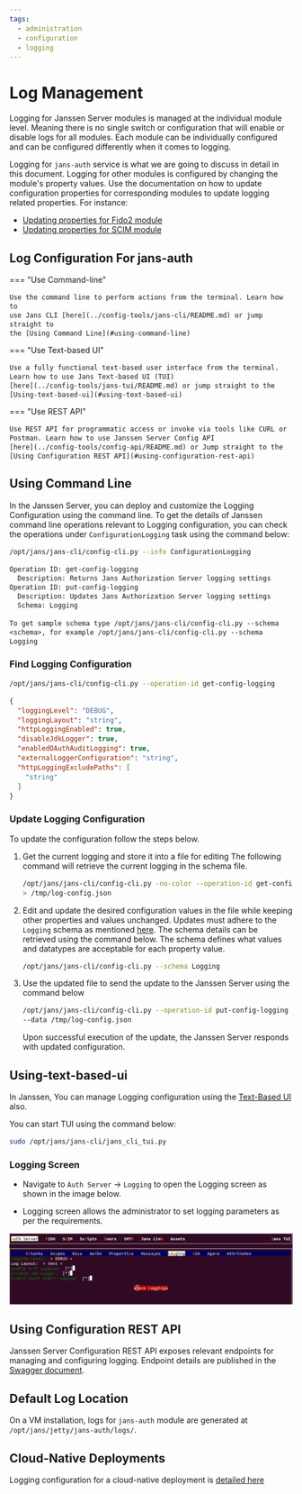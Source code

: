 ```yaml
---
tags:
  - administration
  - configuration
  - logging
---
```


# Log Management

Logging for Janssen Server modules is managed at the individual module level.
Meaning there is no single switch or configuration that will enable or disable
logs for all modules. Each module can be individually configured and can be
configured differently when it comes to logging.

Logging for `jans-auth` service is what we are going to discuss in detail 
in this document.
Logging for other modules is configured by changing the module's 
property values. Use the documentation on how to update configuration 
properties for 
corresponding modules to update logging related properties. For instance:

[//]: # (TODO: not sure if the sections below exist in respective docs. But)
[//]: # (if not then we need to add this content and link it here)
- [Updating properties for Fido2 module]()
- [Updating properties for SCIM module]()

## Log Configuration For jans-auth

=== "Use Command-line"

    Use the command line to perform actions from the terminal. Learn how to 
    use Jans CLI [here](../config-tools/jans-cli/README.md) or jump straight to 
    the [Using Command Line](#using-command-line)

=== "Use Text-based UI"

    Use a fully functional text-based user interface from the terminal. 
    Learn how to use Jans Text-based UI (TUI) 
    [here](../config-tools/jans-tui/README.md) or jump straight to the
    [Using-text-based-ui](#using-text-based-ui)


=== "Use REST API"

    Use REST API for programmatic access or invoke via tools like CURL or 
    Postman. Learn how to use Janssen Server Config API 
    [here](../config-tools/config-api/README.md) or Jump straight to the
    [Using Configuration REST API](#using-configuration-rest-api)

##  Using Command Line

In the Janssen Server, you can deploy and customize the Logging Configuration 
using the command line. To get the details of Janssen command line operations 
relevant to Logging configuration, you can check the operations under 
`ConfigurationLogging` task using the
command below:

```bash title="Command"
/opt/jans/jans-cli/config-cli.py --info ConfigurationLogging
```

```text title="Sample Output"
Operation ID: get-config-logging
  Description: Returns Jans Authorization Server logging settings
Operation ID: put-config-logging
  Description: Updates Jans Authorization Server logging settings
  Schema: Logging

To get sample schema type /opt/jans/jans-cli/config-cli.py --schema <schema>, for example /opt/jans/jans-cli/config-cli.py --schema Logging
```

### Find Logging Configuration

```bash title="Command"
/opt/jans/jans-cli/config-cli.py --operation-id get-config-logging
```

```json title="Sample Output" linenums="1"
{
  "loggingLevel": "DEBUG",
  "loggingLayout": "string",
  "httpLoggingEnabled": true,
  "disableJdkLogger": true,
  "enabledOAuthAuditLogging": true,
  "externalLoggerConfiguration": "string",
  "httpLoggingExcludePaths": [
    "string"
  ]
}

```


### Update Logging Configuration

To update the configuration follow the steps below.

1. Get the current logging and store it into a file for editing
   The following command will retrieve the current logging in the schema file.
   ```bash title="Command"
   /opt/jans/jans-cli/config-cli.py -no-color --operation-id get-config-logging \
   > /tmp/log-config.json
   ```
2. Edit and update the desired configuration values in the file while keeping other
      properties and values unchanged. Updates must adhere to the
      `Logging` schema as mentioned [here](#using-command-line).
      The schema details can be retrieved using the command below.
      The schema defines what values and datatypes are acceptable for each property value.
   ```bash title="Command"
   /opt/jans/jans-cli/config-cli.py --schema Logging 
   ```
3. Use the updated file to send the update to the Janssen Server using the command below
   ```bash title="Command"
   /opt/jans/jans-cli/config-cli.py --operation-id put-config-logging \
   --data /tmp/log-config.json
   ```
   Upon successful execution of the update, the Janssen Server responds with 
   updated configuration.

## Using-text-based-ui

In Janssen, You can manage Logging configuration using
the [Text-Based UI](../config-tools/jans-tui/README.md) also.

You can start TUI using the command below:

```bash title="Command"
sudo /opt/jans/jans-cli/jans_cli_tui.py
```
### Logging Screen

* Navigate to `Auth Server` -> `Logging` to open the Logging screen as shown
in the image below.

* Logging screen allows the administrator to set logging parameters as per
the requirements.


![image](../../../assets/tui-logging-config.png)

## Using Configuration REST API

Janssen Server Configuration REST API exposes relevant endpoints for managing
and configuring logging. Endpoint details are published in the [Swagger
document](./../../reference/openapi.md).

## Default Log Location

On a VM installation, logs for `jans-auth` module are generated at
`/opt/jans/jetty/jans-auth/logs/`.

## Cloud-Native Deployments

Logging configuration for a cloud-native deployment is [detailed here](../../kubernetes-ops/logs.md)